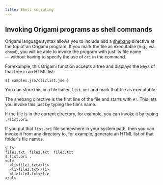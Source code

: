 ```yaml
---
title: Shell scripting
---
```


## Invoking Origami programs as shell commands

Origami language syntax allows you to include add a [shebang](<https://en.wikipedia.org/wiki/Shebang_(Unix)>) directive at the top of an Origami program. If you mark the file as executable (e.g., via `chmod`), you will be able to invoke the program with just its file name — without having to specify the use of `ori` in the command.

For example, this Origami function accepts a tree and displays the keys of that tree in an HTML list:

```ori
${ samples.jse/cli/list.jse }
```

You can store this in a file called `list.ori` and mark that file as executable.

The shebang directive is the first line of the file and starts with `#!`. This lets you invoke this just by typing the file's name.

If the file is in the current directory, for example, you can invoke it by typing `./list.ori`.

If you put that `list.ori` file somewhere in your system path, then you can invoke it from any directory to, for example, generate an HTML list of that folder's file names.

```console
$ ls
file1.txt  file2.txt  file3.txt
$ list.ori .
<ul>
  <li>file1.txt</li>
  <li>file2.txt</li>
  <li>file3.txt</li>
</ul>
```
